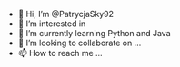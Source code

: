 - 👋 Hi, I’m @PatrycjaSky92
- 👀 I’m interested in 
- 🌱 I’m currently learning Python and Java
- 💞️ I’m looking to collaborate on ...
- 📫 How to reach me ...

<!---
PatrycjaSky92/PatrycjaSky92 is a ✨ special ✨ repository because its `README.md` (this file) appears on your GitHub profile.
You can click the Preview link to take a look at your changes.
--->
